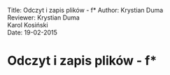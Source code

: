 Title: 		Odczyt i zapis plików - f\* 
Author:		Krystian Duma  
Reviewer:	Krystian Duma  
			Karol Kosiński  
Date: 		19-02-2015  

# Odczyt i zapis plików - f\*
